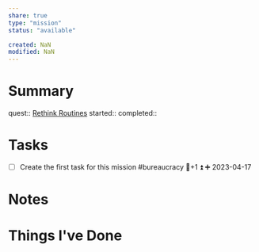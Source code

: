 ```yaml
---
share: true
type: "mission"
status: "available"

created: NaN 
modified: NaN
---
```

 
# Summary
quest:: [Rethink Routines](./Rethink%20Routines.md)
started:: 
completed::
# Tasks
- [ ] Create the first task for this mission  #bureaucracy 🥄+1 ⏫ ➕ 2023-04-17

# Notes

# Things I've Done